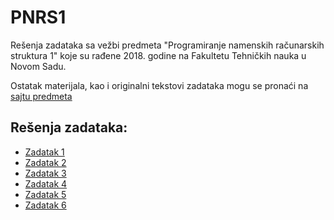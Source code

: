 # PNRS1

Rešenja zadataka sa vežbi predmeta "Programiranje namenskih računarskih struktura 1" koje su rađene 2018. godine na Fakultetu Tehničkih nauka u Novom Sadu. 

Ostatak materijala, kao i originalni tekstovi zadataka mogu se pronaći na [sajtu predmeta](http://www.rt-rk.uns.ac.rs/predmeti/e2/pnrs-1-projektovanje-namenskih-ra%C4%8Dunarskih-struktura-1)

## Rešenja zadataka:
- [Zadatak 1](../../releases/tag/v0.1)
- [Zadatak 2](../../releases/tag/v0.2)
- [Zadatak 3](../../releases/tag/v0.3)
- [Zadatak 4](../../releases/tag/v0.4)
- [Zadatak 5](../../releases/tag/v0.5)
- [Zadatak 6](../../releases/tag/v0.6)

